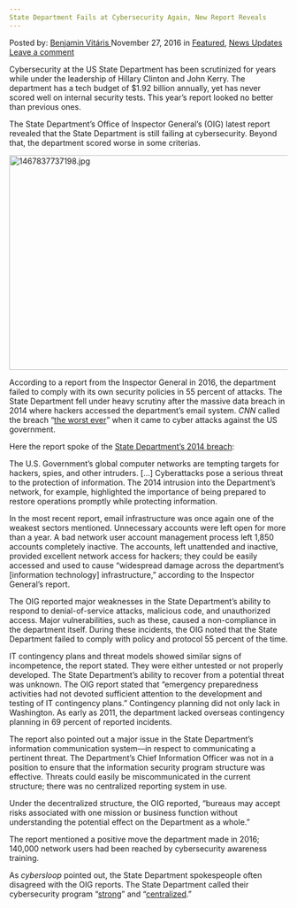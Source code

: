 ```yaml
---
State Department Fails at Cybersecurity Again, New Report Reveals
---
```

<article class="post-listing post-16617 post type-post status-publish format-standard has-post-thumbnail hentry  tag-cybersecurity tag-department tag-fails tag-report tag-reveals tag-state">
    <div class="post-inner">
        <span>Posted by: <a href="https://www.deepdotweb.com/author/benjaminvi/" title="">Benjamin Vitáris </a></span>
    <span>November 27, 2016</span>
    <span>in <a href="https://www.deepdotweb.com/category/deepdot-news/" rel="category tag">Featured</a>, <a href="https://www.deepdotweb.com/category/news-updates/" rel="category tag">News Updates</a></span>
    <span><a href="https://www.deepdotweb.com/2016/11/27/state-department-fails-cybersecurity-new-report-reveals/#respond">Leave a comment</a></span>
    </p>
    <div class="clear"></div>
    <div class="entry">
    <p>Cybersecurity at the US State Department has been scrutinized for years while under the leadership of Hillary Clinton and John Kerry. The department has a tech budget of $1.92 billion annually, yet has never scored well on internal security tests. This year’s report looked no better than previous ones.</p>
    <p>The State Department’s Office of Inspector General’s (OIG) latest report revealed that the State Department is still failing at cybersecurity. Beyond that, the department scored worse in some criterias.</p>
    <p><img class="wp-image-16618 aligncenter" src="/imgs/2016/11/1467837737198-jpg.jpeg" alt="1467837737198.jpg" width="689" height="388" srcset="/imgs/2016/11/1467837737198-jpg.jpeg 876w, /imgs/2016/11/1467837737198-jpg-300x169.jpeg 300w" sizes="(max-width: 689px) 100vw, 689px"/></p>
    <p>According to a report from the Inspector General in 2016, the department failed to comply with its own security policies in 55 percent of attacks. The State Department fell under heavy scrutiny after the massive data breach in 2014 where hackers accessed the department’s email system. <em>CNN</em> called the breach “<a href="http://www.cnn.com/2015/03/10/politics/state-department-hack-worst-ever/">the worst ever</a>” when it came to cyber attacks against the US government.</p>
    <p>Here the report spoke of the <a href="https://oig.state.gov/system/files/oig-ex-17-01.pdf">State Department’s 2014 breach</a>:</p>
    <p>The U.S. Government’s global computer networks are tempting targets for hackers, spies, and other intruders. [&#8230;] Cyberattacks pose a serious threat to the protection of information. The 2014 intrusion into the Department’s network, for example, highlighted the importance of being prepared to restore operations promptly while protecting information.</p>
    <p>In the most recent report, email infrastructure was once again one of the weakest sectors mentioned. Unnecessary accounts were left open for more than a year. A bad network user account management process left 1,850 accounts completely inactive. The accounts, left unattended and inactive, provided excellent network access for hackers; they could be easily accessed and used to cause “widespread damage across the department’s [information technology] infrastructure,” according to the Inspector General’s report.</p>
    <p>The OIG reported major weaknesses in the State Department’s ability to respond to denial-of-service attacks, malicious code, and unauthorized access. Major vulnerabilities, such as these, caused a non-compliance in the department itself. During these incidents, the OIG noted that the State Department failed to comply with policy and protocol 55 percent of the time.</p>
    <p>IT contingency plans and threat models showed similar signs of incompetence, the report stated. They were either untested or not properly developed. The State Department’s ability to recover from a potential threat was unknown. The OIG report stated that “emergency preparedness activities had not devoted sufficient attention to the development and testing of IT contingency plans.” Contingency planning did not only lack in Washington. As early as 2011, the department lacked overseas contingency planning in 69 percent of reported incidents.</p>
    <p>The report also pointed out a major issue in the State Department’s information communication system—in respect to communicating a pertinent threat. The Department’s Chief Information Officer was not in a position to ensure that the information security program structure was effective. Threats could easily be miscommunicated in the current structure; there was no centralized reporting system in use.</p>
    <p>Under the decentralized structure, the OIG reported, “bureaus may accept risks associated with one mission or business function without understanding the potential effect on the Department as a whole.”</p>
    <p>The report mentioned a positive move the department made in 2016; 140,000 network users had been reached by cybersecurity awareness training.</p>
    <p>As <em>cybersloop</em> pointed out, the State Department spokespeople often disagreed with the OIG reports. The State Department called their cybersecurity program “<a href="https://www.cyberscoop.com/us-state-department-gets-failing-cybersecurity-grades-again-in-new-report/">strong</a>” and “<a href="http://www.cnn.com/2015/03/10/politics/state-department-transparency-hillary-clinton/index.html">centralized</a>.”</p>
    </div>
    <span style="display:none"><a href="https://www.deepdotweb.com/tag/cybersecurity/" rel="tag">cybersecurity</a> <a href="https://www.deepdotweb.com/tag/department/" rel="tag">department</a> <a href="https://www.deepdotweb.com/tag/fails/" rel="tag">fails</a> <a href="https://www.deepdotweb.com/tag/report/" rel="tag">report</a> <a href="https://www.deepdotweb.com/tag/reveals/" rel="tag">reveals</a> <a href="https://www.deepdotweb.com/tag/state/" rel="tag">state</a></span> <span style="display:none" class="updated">2016-11-27</span>
    <div style="display:none" class="vcard author" itemprop="author" itemscope itemtype="http://schema.org/Person"><strong class="fn" itemprop="name"><a href="https://www.deepdotweb.com/author/benjaminvi/" title="Posts by Benjamin Vitáris" rel="author">Benjamin Vitáris</a></strong></div>
    </div>
</article>


